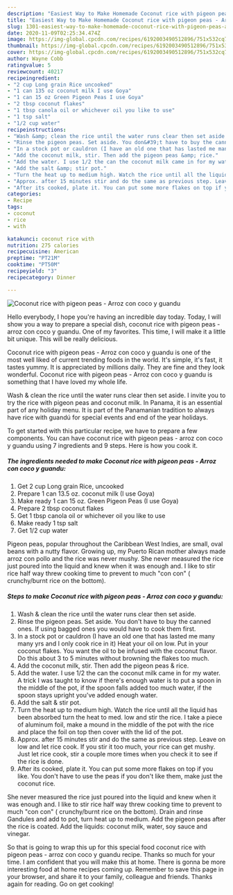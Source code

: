 ```yaml
---
description: "Easiest Way to Make Homemade Coconut rice with pigeon peas - Arroz con coco y guandu"
title: "Easiest Way to Make Homemade Coconut rice with pigeon peas - Arroz con coco y guandu"
slug: 1301-easiest-way-to-make-homemade-coconut-rice-with-pigeon-peas-arroz-con-coco-y-guandu
date: 2020-11-09T02:25:34.474Z
image: https://img-global.cpcdn.com/recipes/6192003490512896/751x532cq70/coconut-rice-with-pigeon-peas-arroz-con-coco-y-guandu-recipe-main-photo.jpg
thumbnail: https://img-global.cpcdn.com/recipes/6192003490512896/751x532cq70/coconut-rice-with-pigeon-peas-arroz-con-coco-y-guandu-recipe-main-photo.jpg
cover: https://img-global.cpcdn.com/recipes/6192003490512896/751x532cq70/coconut-rice-with-pigeon-peas-arroz-con-coco-y-guandu-recipe-main-photo.jpg
author: Wayne Cobb
ratingvalue: 5
reviewcount: 40217
recipeingredient:
- "2 cup Long grain Rice uncooked"
- "1 can 135 oz coconut milk I use Goya"
- "1 can 15 oz Green Pigeon Peas I use Goya"
- "2 tbsp coconut flakes"
- "1 tbsp canola oil or whichever oil you like to use"
- "1 tsp salt"
- "1/2 cup water"
recipeinstructions:
- "Wash &amp; clean the rice until the water runs clear then set aside."
- "Rinse the pigeon peas. Set aside. You don&#39;t have to buy the canned ones. If using bagged ones you would have to cook them first."
- "In a stock pot or cauldron (I have an old one that has lasted me many many yrs and I only cook rice in it) Heat your oil on low. Put in your coconut flakes. You want the oil to be infused with the coconut flavor. Do this about 3 to 5 minutes without browning the flakes too much."
- "Add the coconut milk, stir. Then add the pigeon peas &amp; rice."
- "Add the water. I use 1/2 the can the coconut milk came in for my water. A trick I was taught to know if there&#39;s enough water is to put a spoon in the middle of the pot, if the spoon falls added too much water, if the spoon stays upright you&#39;ve added enough water."
- "Add the salt &amp; stir pot."
- "Turn the heat up to medium high. Watch the rice until all the liquid has been absorbed turn the heat to med. low and stir the rice. I take a piece of aluminum foil, make a mound in the middle of the pot with the rice and place the foil on top then cover with the lid of the pot."
- "Approx. after 15 minutes stir and do the same as previous step. Leave on low and let rice cook. If you stir it too much, your rice can get mushy. Just let rice cook, stir a couple more times when you check it to see if the rice is done."
- "After its cooked, plate it. You can put some more flakes on top if you like. You don&#39;t have to use the peas if you don&#39;t like them, make just the coconut rice."
categories:
- Recipe
tags:
- coconut
- rice
- with

katakunci: coconut rice with 
nutrition: 275 calories
recipecuisine: American
preptime: "PT21M"
cooktime: "PT50M"
recipeyield: "3"
recipecategory: Dinner

---
```



![Coconut rice with pigeon peas - Arroz con coco y guandu](https://img-global.cpcdn.com/recipes/6192003490512896/751x532cq70/coconut-rice-with-pigeon-peas-arroz-con-coco-y-guandu-recipe-main-photo.jpg)

Hello everybody, I hope you're having an incredible day today. Today, I will show you a way to prepare a special dish, coconut rice with pigeon peas - arroz con coco y guandu. One of my favorites. This time, I will make it a little bit unique. This will be really delicious.

Coconut rice with pigeon peas - Arroz con coco y guandu is one of the most well liked of current trending foods in the world. It's simple, it's fast, it tastes yummy. It is appreciated by millions daily. They are fine and they look wonderful. Coconut rice with pigeon peas - Arroz con coco y guandu is something that I have loved my whole life.

Wash &amp; clean the rice until the water runs clear then set aside. I invite you to try the rice with pigeon peas and coconut milk. In Panama, it is an essential part of any holiday menu. It is part of the Panamanian tradition to always have rice with guandú for special events and end of the year holidays.


To get started with this particular recipe, we have to prepare a few components. You can have coconut rice with pigeon peas - arroz con coco y guandu using 7 ingredients and 9 steps. Here is how you cook it.

<!--inarticleads1-->

##### The ingredients needed to make Coconut rice with pigeon peas - Arroz con coco y guandu:

1. Get 2 cup Long grain Rice, uncooked
1. Prepare 1 can 13.5 oz. coconut milk (I use Goya)
1. Make ready 1 can 15 oz. Green Pigeon Peas (I use Goya)
1. Prepare 2 tbsp coconut flakes
1. Get 1 tbsp canola oil or whichever oil you like to use
1. Make ready 1 tsp salt
1. Get 1/2 cup water


Pigeon peas, popular throughout the Caribbean West Indies, are small, oval beans with a nutty flavor. Growing up, my Puerto Rican mother always made arroz con pollo and the rice was never mushy. She never measured the rice just poured into the liquid and knew when it was enough and. I like to stir rice half way threw cooking time to prevent to much &#34;con con&#34; ( crunchy/burnt rice on the bottom). 

<!--inarticleads2-->

##### Steps to make Coconut rice with pigeon peas - Arroz con coco y guandu:

1. Wash &amp; clean the rice until the water runs clear then set aside.
1. Rinse the pigeon peas. Set aside. You don&#39;t have to buy the canned ones. If using bagged ones you would have to cook them first.
1. In a stock pot or cauldron (I have an old one that has lasted me many many yrs and I only cook rice in it) Heat your oil on low. Put in your coconut flakes. You want the oil to be infused with the coconut flavor. Do this about 3 to 5 minutes without browning the flakes too much.
1. Add the coconut milk, stir. Then add the pigeon peas &amp; rice.
1. Add the water. I use 1/2 the can the coconut milk came in for my water. A trick I was taught to know if there&#39;s enough water is to put a spoon in the middle of the pot, if the spoon falls added too much water, if the spoon stays upright you&#39;ve added enough water.
1. Add the salt &amp; stir pot.
1. Turn the heat up to medium high. Watch the rice until all the liquid has been absorbed turn the heat to med. low and stir the rice. I take a piece of aluminum foil, make a mound in the middle of the pot with the rice and place the foil on top then cover with the lid of the pot.
1. Approx. after 15 minutes stir and do the same as previous step. Leave on low and let rice cook. If you stir it too much, your rice can get mushy. Just let rice cook, stir a couple more times when you check it to see if the rice is done.
1. After its cooked, plate it. You can put some more flakes on top if you like. You don&#39;t have to use the peas if you don&#39;t like them, make just the coconut rice.


She never measured the rice just poured into the liquid and knew when it was enough and. I like to stir rice half way threw cooking time to prevent to much &#34;con con&#34; ( crunchy/burnt rice on the bottom). Drain and rinse Gandules and add to pot, turn heat up to medium. Add the pigeon peas after the rice is coated. Add the liquids: coconut milk, water, soy sauce and vinegar. 

So that is going to wrap this up for this special food coconut rice with pigeon peas - arroz con coco y guandu recipe. Thanks so much for your time. I am confident that you will make this at home. There is gonna be more interesting food at home recipes coming up. Remember to save this page in your browser, and share it to your family, colleague and friends. Thanks again for reading. Go on get cooking!
